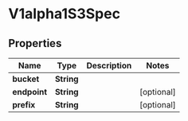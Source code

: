 
# V1alpha1S3Spec

## Properties
Name | Type | Description | Notes
------------ | ------------- | ------------- | -------------
**bucket** | **String** |  | 
**endpoint** | **String** |  |  [optional]
**prefix** | **String** |  |  [optional]



